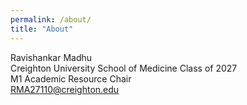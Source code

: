 ```yaml
---
permalink: /about/
title: "About"
---
```


Ravishankar Madhu  
Creighton University School of Medicine Class of 2027  
M1 Academic Resource Chair  
RMA27110@creighton.edu

